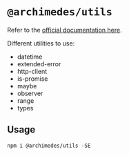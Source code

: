 # `@archimedes/utils`

Refer to the [official documentation here](https://www.archimedesfw.io/docs/js/utils).

Different utilities to use:

-   datetime
-   extended-error
-   http-client
-   is-promise
-   maybe
-   observer
-   range
-   types

## Usage

`npm i @archimedes/utils -SE`
